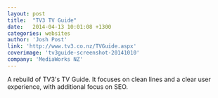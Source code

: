 ```yaml
---
layout: post
title:  "TV3 TV Guide"
date:   2014-04-13 10:01:08 +1300
categories: websites
author: 'Josh Post'
link: 'http://www.tv3.co.nz/TVGuide.aspx'
coverimage: 'tv3guide-screenshot-20141010'
company: 'MediaWorks NZ'
---
```


A rebuild of TV3's TV Guide. It focuses on clean lines and a clear user experience, with additional focus on SEO.